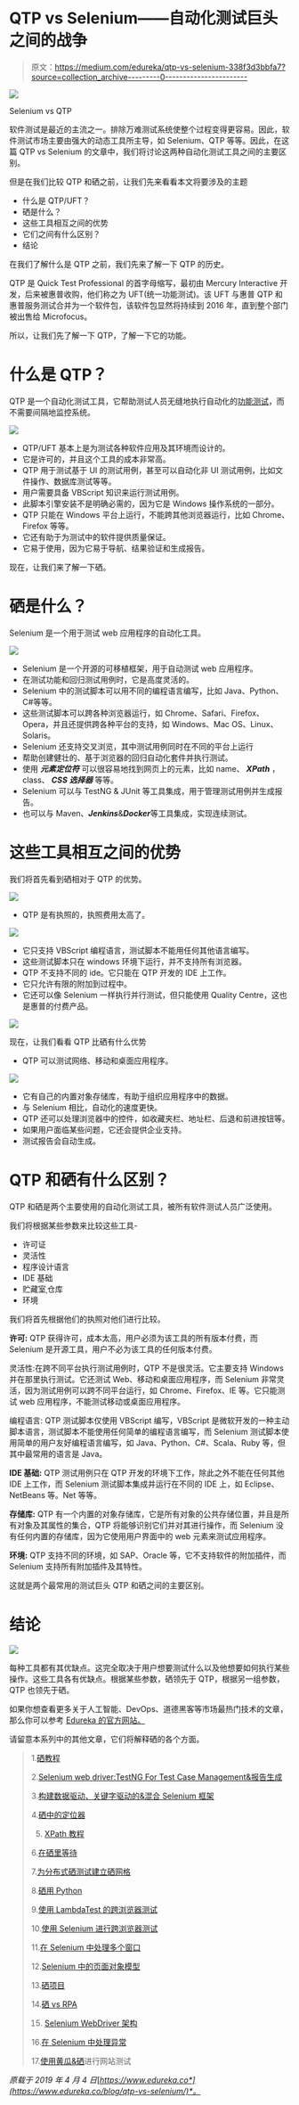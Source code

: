 # QTP vs Selenium——自动化测试巨头之间的战争

> 原文：<https://medium.com/edureka/qtp-vs-selenium-338f3d3bbfa7?source=collection_archive---------0----------------------->

![](img/fea6b46986bbc34bf7a4a45170ba353f.png)

Selenium vs QTP

软件测试是最近的主流之一。排除万难测试系统使整个过程变得更容易。因此，软件测试市场主要由强大的动态工具所主导，如 Selenium、QTP 等等。因此，在这篇 QTP vs Selenium 的文章中，我们将讨论这两种自动化测试工具之间的主要区别。

但是在我们比较 QTP 和硒之前，让我们先来看看本文将要涉及的主题

*   什么是 QTP/UFT？
*   硒是什么？
*   这些工具相互之间的优势
*   它们之间有什么区别？
*   结论

在我们了解什么是 QTP 之前，我们先来了解一下 QTP 的历史。

QTP 是 Quick Test Professional 的首字母缩写，最初由 Mercury Interactive 开发，后来被惠普收购，他们称之为 UFT(统一功能测试)。该 UFT 与惠普 QTP 和惠普服务测试合并为一个软件包，该软件包显然将持续到 2016 年，直到整个部门被出售给 Microfocus。

所以，让我们先了解一下 QTP，了解一下它的功能。

# 什么是 QTP？

QTP 是一个自动化测试工具，它帮助测试人员无缝地执行自动化的[功能测试](https://www.edureka.co/blog/what-is-functional-testing?utm_source=medium&utm_medium=content-link&utm_campaign=qtp-vs-selenium)，而不需要间隔地监控系统。

![](img/4ddff72d60a1293a95f59698a7ffc101.png)

*   QTP/UFT 基本上是为测试各种软件应用及其环境而设计的。
*   它是许可的，并且这个工具的成本非常高。
*   QTP 用于测试基于 UI 的测试用例，甚至可以自动化非 UI 测试用例，比如文件操作、数据库测试等等。
*   用户需要具备 VBScript 知识来运行测试用例。
*   此脚本引擎安装不是明确必需的，因为它是 Windows 操作系统的一部分。
*   QTP 只能在 Windows 平台上运行，不能跨其他浏览器运行，比如 Chrome、Firefox 等等。
*   它还有助于为测试中的软件提供质量保证。
*   它易于使用，因为它易于导航、结果验证和生成报告。

现在，让我们来了解一下硒。

# 硒是什么？

Selenium 是一个用于测试 web 应用程序的自动化工具。

![](img/92d6606e3ecd1d04fa7b79b991c6ef65.png)

*   Selenium 是一个开源的可移植框架，用于自动测试 web 应用程序。
*   在测试功能和回归测试用例时，它是高度灵活的。
*   Selenium 中的测试脚本可以用不同的编程语言编写，比如 Java、Python、C#等等。
*   这些测试脚本可以跨各种浏览器运行，如 Chrome、Safari、Firefox、Opera，并且还提供跨各种平台的支持，如 Windows、Mac OS、Linux、Solaris。
*   Selenium 还支持交叉浏览，其中测试用例同时在不同的平台上运行
*   帮助创建健壮的、基于浏览器的回归自动化套件并执行测试。
*   使用 ***元素定位符*** 可以很容易地找到网页上的元素，比如 name、 ***XPath*** ，class、 ***CSS 选择器*** 等等。
*   Selenium 可以与 TestNG & JUnit 等工具集成，用于管理测试用例并生成报告。
*   也可以与 Maven、***Jenkins***&***Docker***等工具集成，实现连续测试。

# 这些工具相互之间的优势

我们将首先看到硒相对于 QTP 的优势。

![](img/ffefcabb15170dde3886a2d7296f4eae.png)

*   QTP 是有执照的，执照费用太高了。

![](img/1199b4c6b7604f0a96fafd7474d0898b.png)

*   它只支持 VBScript 编程语言，测试脚本不能用任何其他语言编写。
*   这些测试脚本只在 windows 环境下运行，并不支持所有浏览器。
*   QTP 不支持不同的 ide。它只能在 QTP 开发的 IDE 上工作。
*   它只允许有限的附加到过程中。
*   它还可以像 Selenium 一样执行并行测试，但只能使用 Quality Centre，这也是惠普的付费产品。

![](img/68572c1aa4a057fe3d37dcfe4e7124a4.png)

现在，让我们看看 QTP 比硒有什么优势

*   QTP 可以测试网络、移动和桌面应用程序。

![](img/cf0c7575466d7fa068625c813982c882.png)

*   它有自己的内置对象存储库，有助于组织应用程序中的数据。
*   与 Selenium 相比，自动化的速度更快。
*   QTP 还可以处理浏览器中的控件，如收藏夹栏、地址栏、后退和前进按钮等。
*   如果用户面临某些问题，它还会提供企业支持。
*   测试报告会自动生成。

# QTP 和硒有什么区别？

QTP 和硒是两个主要使用的自动化测试工具，被所有软件测试人员广泛使用。

我们将根据某些参数来比较这些工具-

*   许可证
*   灵活性
*   程序设计语言
*   IDE 基础
*   贮藏室ˌ仓库
*   环境

我们将首先根据他们的执照对他们进行比较。

**许可:** QTP 获得许可，成本太高，用户必须为该工具的所有版本付费，而 Selenium 是开源工具，用户不必为该工具的任何版本付费。

灵活性:在跨不同平台执行测试用例时，QTP 不是很灵活。它主要支持 Windows 并在那里执行测试。它还测试 Web、移动和桌面应用程序，而 Selenium 非常灵活，因为测试用例可以跨不同平台运行，如 Chrome、Firefox、IE 等。它只能测试 web 应用程序，不能测试移动或桌面应用程序。

编程语言: QTP 测试脚本仅使用 VBScript 编写，VBScript 是微软开发的一种主动脚本语言，测试脚本不能使用任何简单的编程语言编写，而 Selenium 测试脚本使用简单的用户友好编程语言编写，如 Java、Python、C#、Scala、Ruby 等，但其中最常用的语言是 Java。

**IDE 基础:** QTP 测试用例只在 QTP 开发的环境下工作，除此之外不能在任何其他 IDE 上工作，而 Selenium 测试脚本集成并运行在不同的 IDE 上，如 Eclipse、NetBeans 等。Net 等等。

**存储库:** QTP 有一个内置的对象存储库，它是所有对象的公共存储位置，并且是所有对象及其属性的集合，QTP 将能够识别它们并对其进行操作，而 Selenium 没有任何内置的存储库，因为它使用用户界面中的 web 元素来测试应用程序。

**环境:** QTP 支持不同的环境，如 SAP、Oracle 等，它不支持软件的附加插件，而 Selenium 支持所有附加插件及其特性。

这就是两个最常用的测试巨头 QTP 和硒之间的主要区别。

# 结论

![](img/31e6b99260ab3ed3788ea0130d57316f.png)

每种工具都有其优缺点。这完全取决于用户想要测试什么以及他想要如何执行某些操作。这些工具各有优缺点。根据某些参数，硒领先于 QTP，根据另一组参数，QTP 也领先于硒。

如果你想查看更多关于人工智能、DevOps、道德黑客等市场最热门技术的文章，那么你可以参考 [Edureka 的官方网站。](https://www.edureka.co/blog/?utm_source=medium&utm_medium=content-link&utm_campaign=qtp-vs-selenium)

请留意本系列中的其他文章，它们将解释硒的各个方面。

> 1.[硒教程](/edureka/selenium-tutorial-77879a1d9af1)
> 
> 2.[Selenium web driver:TestNG For Test Case Management&报告生成](/edureka/selenium-webdriver-tutorial-e3e6219f21ad)
> 
> 3.[构建数据驱动、关键字驱动的&混合 Selenium 框架](/edureka/selenium-framework-data-keyword-hybrid-frameworks-ea8d4f4ce99f)
> 
> 4.[硒中的定位器](/edureka/locators-in-selenium-f6e6b282aed8)
> 
> 5. [XPath 教程](/edureka/xpath-in-selenium-cd659373e01a)
> 
> 6.[在硒里等待](/edureka/waits-in-selenium-5b57b56f5e5a)
> 
> 7.[为分布式硒测试建立硒网格](/edureka/selenium-grid-tutorial-ef342799c484)
> 
> 8.[硒用 Python](/edureka/selenium-using-python-edc22a44f819)
> 
> 9.[使用 LambdaTest 的跨浏览器测试](/edureka/cross-browser-testing-9299b04ce277)
> 
> 10.[使用 Selenium 进行跨浏览器测试](/edureka/cross-browser-testing-using-selenium-90b1911c6d60)
> 
> 11.[在 Selenium 中处理多个窗口](/edureka/handle-multiple-windows-in-selenium-727ba5f8f6a7)
> 
> 12.[Selenium 中的页面对象模型](/edureka/page-object-model-in-selenium-bc4d7c8c4203)
> 
> 13.[硒项目](/edureka/selenium-projects-b2df15d35fe2)
> 
> 14.[硒 vs RPA](/edureka/selenium-vs-rpa-84159dbcd0f2)
> 
> 15. [Selenium WebDriver 架构](/edureka/selenium-webdriver-architecture-565e2db26dd5)
> 
> 16.[在 Selenium 中处理异常](/edureka/exceptions-in-selenium-369c38155e7d)
> 
> 17.[使用黄瓜&硒](/edureka/cucumber-selenium-tutorial-aefec05f4733)进行网站测试

*原载于 2019 年 4 月 4 日*[*https://www.edureka.co*](https://www.edureka.co/blog/qtp-vs-selenium/)*。*